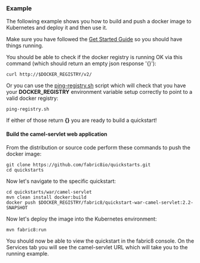 ### Example

The following example shows you how to build and push a docker image to Kubernetes and deploy it and then use it.

Make sure you have followed the [Get Started Guide](http://fabric8.io/guide/getStarted.html) so you should have things running.

You should be able to check if the docker registry is running OK via this command (which should return an empty json response '{}'):

    curl http://$DOCKER_REGISTRY/v2/

Or you can use the [ping-registry.sh](https://github.com/fabric8io/fabric8/blob/master/bin/ping-registry.sh) script which will check that you have your **DOCKER_REGISTRY** environment variable setup correctly to point to a valid docker registry:

    ping-registry.sh

If either of those return **{}** you are ready to build a quickstart!

#### Build the camel-servlet web application

From the distribution or source code perform these commands to push the docker image:

    git clone https://github.com/fabric8io/quickstarts.git
    cd quickstarts

Now let's navigate to the specific quickstart:

    cd quickstarts/war/camel-servlet
    mvn clean install docker:build
    docker push $DOCKER_REGISTRY/fabric8/quickstart-war-camel-servlet:2.2-SNAPSHOT

Now let's deploy the image into the Kubernetes environment:

    mvn fabric8:run

You should now be able to view the quickstart in the fabric8 console.  On the Services tab you will see the camel-servlet URL which will take you to the running example.